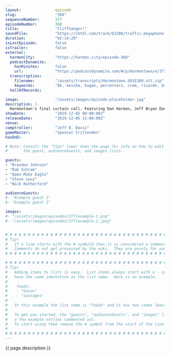 ```yaml
---
layout:               episode
slug:                 "360"
sequenceNumber:       377
episodeNumber:        360
title:                "Cliffhanger!"
soundFile:            "https://chtbl.com/track/E2288/traffic.megaphone.fm/STA8165669126.mp3?updated=1596568719"
duration:             "02:14:29"
isLostEpisode:        false
isTrailer:            false
external:
  harmonCity:         "https://harmon.city/episode-360"
  podcastDynamite:
    hasMinutes:       false
    url:              "https://podcastdynamite.com/#/p/Harmontown/e/377/360"
  transcription:
    filename:         "/assets/transcripts/Harmontown.S01E360.vtt.zip"
    keywords:         "8k, keisha, kugen, percenters, crom, ricardo, brittle, icicle, tropic, tic, module, branson, brendan, headbutt, 360, town's, tallest, arnold, kristen, diapers, texture, whoo, engagement, niece"
  hallOfRecords:      

image:                "/assets/images/episode-placeholder.jpg"
description: |-
  Harmontown's final curtain call. Featuring Dan Harmon, Jeff Bryan Davis, Spencer Crittenden, Brandon Johnson, Rob Schrab, Open Mike Eagle, Steve Levy and Nick Rutherford. Drive fast and take chances!
showDate:             "2019-12-02 00:00:00Z"
releaseDate:          "2019-12-05 11:00:00Z"
venue:                
comptroller:          "Jeff B. Davis"
gameMaster:           "Spencer Crittenden"
hasDnD:               

# Note: Consult the "Tips" lower down the page for info on how to edit
#       the guest, audienceGuests, and images lists.

guests:
- "Brandon Johnson"
- "Rob Schrab"
- "Open Mike Eagle"
- "Steve Levy"
- "Nick Rutherford"

audienceGuests:
#- "Example guest 1"
#- "Example guest 2"

images:
#- "/assets/images/episodes/377/example-1.png"
#- "/assets/images/episodes/377/example-2.jpeg"


# # # # # # # # # # # # # # # # # # # # # # # # # # # # # # # # # # # # # # # # # # # # #
# Tip!
#   If a line starts with the # symbold then it is considered a comment.
#   Comments do not get processed by the wiki.  They are purely for your information.
# # # # # # # # # # # # # # # # # # # # # # # # # # # # # # # # # # # # # # # # # # # # #

# # # # # # # # # # # # # # # # # # # # # # # # # # # # # # # # # # # # # # # # # # # # #
# Tip!
#   Adding items to lists is easy.  List items always start with a - symbol and have
#   have the same identation as the list name.  Here is an example.
#
#    foods:
#    - "bacon"
#    - "sausages"
#
#   In this example the list name is "foods" and it has two items (bacon, and sausages).
#
#   To get you started, the "guests", "audienceGuests", and "images" lists below have
#   a few example entries commented out.
#   To start using them remove the # symbol from the start of the line.
#
# # # # # # # # # # # # # # # # # # # # # # # # # # # # # # # # # # # # # # # # # # # # #
---
```


<!-- The episode description will be rendered here -->
{{ page.description }}

<!-- Add your content BELOW here -->
<!-- vvvvvvvvvvvvvvvvvvvvvvvvvvv -->




<!-- ^^^^^^^^^^^^^^^^^^^^^^^^^^^ -->
<!-- Add your content ABOVE here -->

<!-- The episode gallery will be rendered here -->